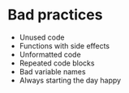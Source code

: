 Bad practices
=========
* Unused code
* Functions with side effects
* Unformatted code
* Repeated code blocks
* Bad variable names
* Always starting the day happy
